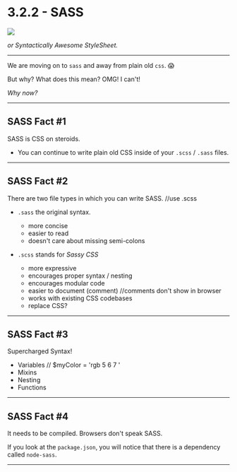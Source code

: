 # 3.2.2 - SASS

<img src='https://upload.wikimedia.org/wikipedia/commons/thumb/9/96/Sass_Logo_Color.svg/320px-Sass_Logo_Color.svg.png' />

_or Syntactically Awesome StyleSheet._

---

We are moving on to `sass` and away from plain old `css`. 😱

But why? What does this mean? OMG! I can't!

_Why now?_

---

## SASS Fact #1

SASS is CSS on steroids.

- You can continue to write plain old CSS inside of your `.scss` / `.sass` files.

---

## SASS Fact #2

There are two file types in which you can write SASS. //use .scss

- `.sass` the original syntax.
    - more concise
    - easier to read
    - doesn't care about missing semi-colons

- `.scss` stands for _Sassy CSS_
    - more expressive
    - encourages proper syntax / nesting
    - encourages modular code
    - easier to document (comment) //comments don't show in browser
    - works with existing CSS codebases
    - replace CSS?

---

## SASS Fact #3

Supercharged Syntax!

- Variables // $myColor = 'rgb 5 6 7 '
- Mixins
- Nesting
- Functions

---

## SASS Fact #4

It needs to be compiled. Browsers don't speak SASS.

If you look at the `package.json`, you will notice that there is a dependency called `node-sass`.

---